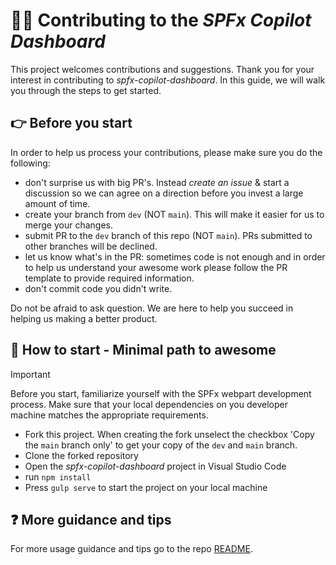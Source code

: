# 👩‍💻 Contributing to the _SPFx Copilot Dashboard_

This project welcomes contributions and suggestions. Thank you for your interest in contributing to _spfx-copilot-dashboard_. In this guide, we will walk you through the steps to get started.

## 👉 Before you start

In order to help us process your contributions, please make sure you do the following:

- don't surprise us with big PR's. Instead _create an issue_ & start a discussion so we can agree on a direction before you invest a large amount of time.
- create your branch from `dev` (NOT `main`). This will make it easier for us to merge your changes.
- submit PR to the `dev` branch of this repo (NOT `main`). PRs submitted to other branches will be declined.
- let us know what's in the PR: sometimes code is not enough and in order to help us understand your awesome work please follow the PR template to provide required information.
- don't commit code you didn't write.

Do not be afraid to ask question. We are here to help you succeed in helping us making a better product.

## 👣 How to start - Minimal path to awesome

> [!IMPORTANT]
> Before you start, familiarize yourself with the SPFx webpart development process. Make sure that your local dependencies on you developer machine matches the appropriate requirements.

- Fork this project. When creating the fork unselect the checkbox 'Copy the `main` branch only' to get your copy of the `dev` and `main` branch.
- Clone the forked repository
- Open the _spfx-copilot-dashboard_ project in Visual Studio Code
- run `npm install`
- Press `gulp serve` to start the project on your local machine

## ❓ More guidance and tips

For more usage guidance and tips go to the repo [README](./README.md).
